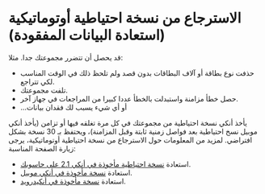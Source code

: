 # الاسترجاع من نسخة احتياطية أوتوماتيكية (استعادة البيانات المفقودة)

قد يحصل أن تتضرر مجموعتك جدا. مثلا:

- حذفت نوع بطاقة أو آلاف البطاقات بدون قصد ولم تلحظ ذلك في الوقت المناسب لكي تتراجع.
- تلفت مجموعتك.
- حصل خطأ مزامنة واستبدلت بالخطأ عددا كبيرا من المراجعات في جهاز آخر.
- ...أو أي شيء يسبب لك فقدان بيانات

يأخذ أنكي نسخة احتياطية من مجموعتك في كل مرة تغلقه فيها أو تزامن
(يأخذ أنكي موبيل نسخ احتياطية بعد فواصل زمنية ثابتة وقبل المزامنة)، ويحتفظ بـ 30 نسخة بشكل افتراضي.
لمزيد من المعلومات حول الاسترجاع من نسخة احتياطية أوتوماتيكية، يرجى زيارة الصفحة المناسبة:

- استعادة [نسخة احتياطية مأخوذة في أنكي 2.1 على حاسوبك](https://www.abdnh.net/anki-manual/files.html#النسخ-الاحتياطية).
- استعادة [نسخة مأخوذة في أنكي موبيل](https://docs.ankimobile.net/preferences.html#backups).
- استعادة [نسخة مأخوذة في أنكيدرويد](https://docs.ankidroid.org/manual-ar.html#backups).
